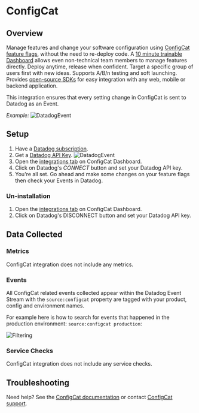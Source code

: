 # ConfigCat

## Overview

Manage features and change your software configuration using [ConfigCat feature flags][2], without the need to re-deploy code. A [10 minute trainable Dashboard][5] allows even non-technical team members to manage features directly. Deploy anytime, release when confident. Target a specific group of users first with new ideas. Supports A/B/n testing and soft launching. Provides [open-source SDKs][11] for easy integration with any web, mobile or backend application.

This integration ensures that every setting change in ConfigCat is sent to Datadog as an Event.

*Example:*
![DatadogEvent][3]

## Setup

1. Have a [Datadog subscription][8].
2. Get a [Datadog API Key][9].
    ![DatadogEvent][1] 
4. Open the [integrations tab][10] on ConfigCat Dashboard.
5. Click on Datadog's _CONNECT_ button and set your Datadog API key.
6. You're all set. Go ahead and make some changes on your feature flags then check your Events in Datadog.


### Un-installation

1. Open the [integrations tab][10] on ConfigCat Dashboard.
2. Click on Datadog's DISCONNECT button and set your Datadog API key.

## Data Collected

### Metrics

ConfigCat integration does not include any metrics.

### Events

All ConfigCat related events collected appear within the Datadog Event Stream with the `source:configcat` property are tagged with your product, config and environment names.

For example here is how to search for events that happened in the production environment: `source:configcat production`:

![Filtering][4]

### Service Checks

ConfigCat integration does not include any service checks.

## Troubleshooting

Need help? See the [ConfigCat documentation][6] or contact [ConfigCat support][7].

[1]: https://raw.githubusercontent.com/DataDog/integrations-extras/master/configcat/images/datadog_apikey.png
[2]: https://configcat.com
[3]: https://raw.githubusercontent.com/DataDog/integrations-extras/master/configcat/images/datadog_event.png
[4]: https://raw.githubusercontent.com/DataDog/integrations-extras/master/configcat/images/datadog_filtering_2.png
[5]: https://app.configcat.com
[6]: https://configcat.com/docs/integrations/datadog/
[7]: https://configcat.com/support
[8]: https://www.datadoghq.com
[9]: https://docs.datadoghq.com/account_management/api-app-keys/#api-keys
[10]: https://app.configcat.com/product/integrations
[11]: https://github.com/configcat
